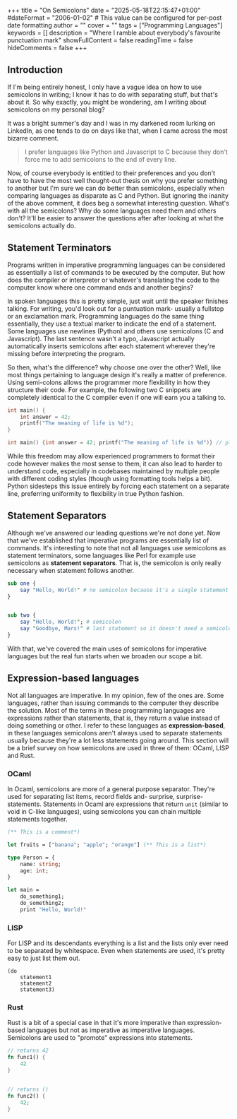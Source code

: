 +++
title = "On Semicolons"
date = "2025-05-18T22:15:47+01:00"
#dateFormat = "2006-01-02" # This value can be configured for per-post date formatting
author = ""
cover = ""
tags = ["Programming Languages"]
keywords = []
description = "Where I ramble about everybody's favourite punctuation mark"
showFullContent = false
readingTime = false
hideComments = false
+++

## Introduction

If I'm being entirely honest, I only have a vague idea on how to use semicolons in writing; 
I know it has to do with separating stuff, but that's about it. So why exactly, you might be 
wondering, am I writing about semicolons on my personal blog? 

It was a bright summer's day and I was in my darkened room lurking on LinkedIn, as one tends to 
do on days like that, when I came across the most bizarre comment. 

> I prefer languages like Python and Javascript to C because they don't force me to add semicolons 
> to the end of every line. 

Now, of course everybody is entitled to their preferences and you don't have to have the most 
well thought-out thesis on why you prefer something to another but I'm sure we can do better 
than semicolons, especially when comparing languages as disparate as C and Python. But ignoring 
the inanity of the above comment, it does beg a somewhat interesting question. 
What's with all the semicolons? Why do some languages need them and others don't? It'll be easier 
to answer the questions after after looking at what the semicolons actually do. 


##  Statement Terminators

Programs written in imperative programming languages can be considered as essentially a list 
of commands to be executed by the computer. But how does the compiler or interpreter or whatever's 
translating the code to the computer know where one command ends and another begins? 

In spoken languages this is pretty simple, just wait until the speaker finishes talking. For writing, 
you'd look out for a puntuation mark- usually a fullstop or an exclamation mark. Programming languages
do the same thing essentially, they use a textual marker to indicate the end of a statement. Some languages use 
newlines (Python) and others use semicolons (C and Javascript). The last sentence wasn't a typo, Javascript 
actually automatically inserts semicolons after each statement wherever they're missing before interpreting 
the program. 

So then, what's the difference? why choose one over the other? Well, like most things pertaining to 
language design it's really a matter of preference. Using semi-colons allows the programmer more flexibility 
in how they structure their code. For example, the following two C snippets are completely identical 
to the C compiler even if one will earn you a talking to.  

```C 
int main() {
    int answer = 42; 
    printf("The meaning of life is %d");
}
```

```C 
int main() {int answer = 42; printf("The meaning of life is %d")} // please don't do this
```


While this freedom may allow experienced programmers to format their code however makes the most sense
to them, it can also lead to harder to understand code, especially in codebases maintained by multiple 
people with different coding styles (though using formatting tools helps a bit). 
Python sidesteps this issue entirely by forcing each statement on a separate line, preferring 
uniformity to flexibility in true Python fashion.


## Statement Separators
Although we've answered our leading questions we're not done yet. Now that we've established 
that imperative programs are essentially list of commands. It's interesting to note that not 
all languages use semicolons as statement terminators, some languages like Perl for example use 
semicolons as **statement separators**. That is, the semicolon is only really necessary when 
statement follows another. 


```perl 
sub one {
    say "Hello, World!" # no semicolon because it's a single statement
}


sub two {
    say "Hello, World!"; # semicolon
    say "Goodbye, Mars!" # last statement so it doesn't need a semicolon
}
```

With that, we've covered the main uses of semicolons for imperative languages but the real fun starts 
when we broaden our scope a bit.


## Expression-based languages

Not all languages are imperative. In my opinion, few of the ones are. Some languages, rather than issuing 
commands to the computer they describe the solution. Most of the terms in these programming languages are 
expressions rather than statements, that is, they return a value instead of doing something or other. I refer 
to these languages as **expression-based**, in these languages semicolons aren't always used to separate 
statements usually because they're a lot less statements going around. This section will be a brief survey 
on how semicolons are used in three of them: OCaml, LISP and Rust. 


### OCaml
In Ocaml, semicolons are more of a general purpose separator. They're used for separating list items, record 
fields and- surprise, surprise- statements. Statements in Ocaml are expressions that return `unit` 
(similar to void in C-like languages), using semicolons you can chain multiple statements together. 

```ocaml 
(** This is a comment*)

let fruits = ["banana"; "apple"; "orange"] (** This is a list*)

type Person = {
    name: string; 
    age: int;
}

let main = 
    do_something1; 
    do_something2; 
    print "Hello, World!"
```

### LISP 
For LISP and its descendants everything is a list and the lists only ever need 
to be separated by whitespace. Even when statements are used, it's pretty easy to just 
list them out. 

```LISP
(do 
    statement1 
    statement2 
    statement3)

```

### Rust
Rust is a bit of a special case in that it's more imperative than expression-based languages but 
not as imperative as imperative languages. Semicolons are used to "promote" expressions into statements. 


```rust 
// returns 42
fn func1() {
    42
}


// returns ()
fn func2() {
    42;
}
```

